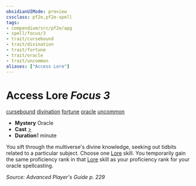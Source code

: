 ```yaml
---
obsidianUIMode: preview
cssclass: pf2e,pf2e-spell
tags:
- compendium/src/pf2e/apg
- spell/focus/3
- trait/cursebound
- trait/divination
- trait/fortune
- trait/oracle
- trait/uncommon
aliases: ["Access Lore"]
---
```

# Access Lore *Focus 3*   
[cursebound](rules/traits/cursebound-apg.md)  [divination](rules/traits/divination.md)  [fortune](rules/traits/fortune.md)  [oracle](rules/traits/oracle-apg.md)  [uncommon](rules/traits/uncommon.md)  

- **Mystery** Oracle
- **Cast** [>](rules/core-rulebook/chapter-9-playing-the-game.md#Actions "Single Action") 
- **Duration**1 minute

You sift through the multiverse's divine knowledge, seeking out tidbits related to a particular subject. Choose one [Lore](compendium/skills.md#Lore) skill. You temporarily gain the same proficiency rank in that [Lore](compendium/skills.md#Lore) skill as your proficiency rank for your oracle spellcasting.

*Source: Advanced Player's Guide p. 229*